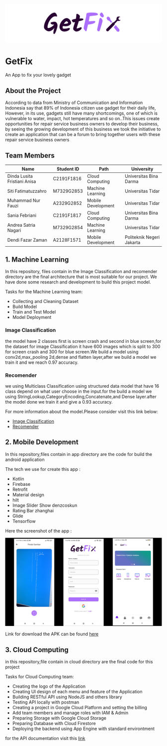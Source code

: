 
![Logo](https://github.com/GrmRy/GrmRy/blob/main/IMG_20220612_121018.png)

# GetFix

An App to fix your lovely gadget

## About the Project 

According to data from Ministry of Communication and Information Indonesia say that 89% of Indonesia citizen use gadget for their daily life, However, in its use, gadgets still have many shortcomings, one of which is vulnerable to water, impact, hot temperatures and so on..This issues create opportunities for repair service business owners to develop their business, by seeing the growing development of this business we took the initiative to create an application that can be a forum to bring together users with these repair service business owners

## Team Members

| Name | Student ID | Path | University|
| --------|   ---------|   -----|   ------|
|Dinda Lusita Fristiani Anisa |C2191F1816|Cloud Computing|Universitas Bina Darma|
|Siti Fatimatuzzahro|M7329G2853|Machine Learning|Universitas Tidar|
|Muhammad Nur Fauzi|A2329G2852|Mobile Development|Universitas Tidar|
|Sania Febriani|C2191F1817|Cloud Computing|Universitas Bina Darma|
|Andrea Satria Nagari|M7329G2854|Machine Learning|Universitas Tidar|
|Dendi Fazar Zaman|A2128F1571|Mobile Development|Politeknik Negeri Jakarta|

## 1. Machine Learning
In this repository, files contain in the Image Classification and recomender directory are the final architecture that is most suitable for our project. We have done some research and development to build this project model. 

Tasks for the Machine Learning team:
- Collecting and Cleaning Dataset
- Build Model
- Train and Test Model
- Model Deployment

### Image Classification 
the model have 2 classes first is screen crash and second in blue screen,for the dataset for image Classification it have 600 images which is split to 300 for screen crash and 300 for blue screen.We build a model using conv2d,max_pooling 2d,dense and flatten layer,after we build a model we train it and we reach 0.97 accuracy.

### Recomender 
we using Multiclass Classification using structured data model that have 16 class depend on what user choose in the input.for the build a model we using StringLookup,CategoryEncoding,Concatenate,and Dense layer.after the model done we train it and give a 0.93 accuracy.

For more information about the model.Please consider visit this link below:
- [Image Classification](https://github.com/MuhammadNurFauzi1205/GetfixApplication/blob/ml/Image%20Classification/model_training.ipynb)
- [Recomender](https://github.com/MuhammadNurFauzi1205/GetfixApplication/blob/ml/recomender/recomendderGetfixFix.ipynb)




## 2. Mobile Development
In this repository,files contain in app directory are the code for build the android application

The tech we use for create this app :
- Kotlin
- Firebase
- Retrofit
- Material design
- hilt
- Image Slider Show denzcoskun
- Rating Bar zhanghai
- Glide
- Tensorflow

Here the screenshot of the app :

![Screenshot1](https://github.com/GrmRy/GrmRy/blob/main/Desain%20tanpa%20judul.png)

Link for download the APK can be found [here](https://drive.google.com/file/d/1JH17msooc2fpqXmB_ywfc66J8Q1N6Fwv/view?usp=sharing)


## 3. Cloud Computing
in this repository,file contain in cloud directory are the final code for this project

Tasks for Cloud Computing team:
- Creating the logo of the Application
- Creating UI design of each menu and feature of the Application
- Building RESTful API using NodeJS and others library
- Testing API locally with postman
- Creating a project in Google Cloud Platform and setting the billing
- Add team members and manage roles with IAM & Admin
- Preparing Storage with Google Cloud Storage
- Preparing Database with Cloud Firestore
- Deploying the backend using App Engine with standard environtment

for the API documentation visit this [link](https://docs.google.com/document/d/1EaiMlNvx-K-80wc38xIkyzryaj67J1Zz/edit#)
